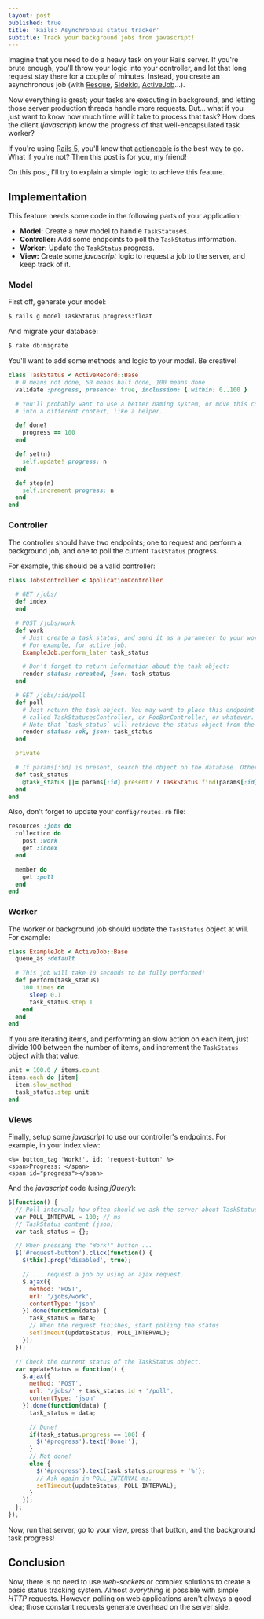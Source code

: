 ```yaml
---
layout: post
published: true
title: 'Rails: Asynchronous status tracker'
subtitle: Track your background jobs from javascript!
---
```


Imagine that you need to do a heavy task on your Rails server. If you're brute enough, you'll throw your logic into your controller, and let that long request stay there for a couple of minutes. Instead, you create an asynchronous job (with [Resque](https://github.com/resque/resque), [Sidekiq](https://github.com/mperham/sidekiq/), [ActiveJob](https://github.com/rails/rails/tree/master/activejob)...).

Now everything is great; your tasks are executing in background, and letting those server production threads handle more requests. But... what if you just want to know how much time will it take to process that task? How does the client (*javascript*) know the progress of that well-encapsulated task worker?

If you're using [Rails 5](http://guides.rubyonrails.org/5_0_release_notes.html), you'll know that [actioncable](https://github.com/rails/rails/tree/master/actioncable) is the best way to go. What if you're not? Then this post is for you, my friend!

On this post, I'll try to explain a simple logic to achieve this feature.

## Implementation

This feature needs some code in the following parts of your application:

- **Model:** Create a new model to handle `TaskStatus`es.
- **Controller:** Add some endpoints to poll the `TaskStatus` information.
- **Worker:** Update the `TaskStatus` progress.
- **View:** Create some *javascript* logic to request a job to the server, and keep track of it.

### Model

First off, generate your model:

````sh
$ rails g model TaskStatus progress:float
````

And migrate your database:

````sh
$ rake db:migrate
````

You'll want to add some methods and logic to your model. Be creative!

````ruby
class TaskStatus < ActiveRecord::Base
  # 0 means not done, 50 means half done, 100 means done
  validate :progress, presence: true, inclussion: { within: 0..100 }

  # You'll probably want to use a better naming system, or move this code
  # into a different context, like a helper.

  def done?
    progress == 100
  end

  def set(n)
    self.update! progress: n
  end

  def step(n)
    self.increment progress: n
  end
end
````

### Controller

The controller should have two endpoints; one to request and perform a background job, and one to poll
the current `TaskStatus` progress.

For example, this should be a valid controller:

````rb
class JobsController < ApplicationController

  # GET /jobs/
  def index
  end

  # POST /jobs/work
  def work
    # Just create a task status, and send it as a parameter to your worker.
    # For example, for active job:
    ExampleJob.perform_later task_status

    # Don't forget to return information about the task object:
    render status: :created, json: task_status
  end

  # GET /jobs/:id/poll
  def poll
    # Just return the task object. You may want to place this endpoint into another controller,
    # called TaskStatusesController, or FooBarController, or whatever.
    # Note that `task_status` will retrieve the status object from the database.
    render status: :ok, json: task_status
  end

  private

  # If params[:id] is present, search the object on the database. Otherwise, create a new one!
  def task_status
    @task_status ||= params[:id].present? ? TaskStatus.find(params[:id]) : TaskStatus.create!(progress: 0)
  end
end
````

Also, don't forget to update your `config/routes.rb` file:

````rb
resources :jobs do
  collection do
    post :work
    get :index
  end

  member do
    get :poll
  end
end
````

### Worker

The worker or background job should update the `TaskStatus` object at will. For example:

````rb
class ExampleJob < ActiveJob::Base
  queue_as :default

  # This job will take 10 seconds to be fully performed!
  def perform(task_status)
    100.times do
      sleep 0.1
      task_status.step 1
    end
  end
end
````

If you are iterating items, and performing an slow action on each item, just divide 100 between the number of items, and increment the `TaskStatus` object with that value:

````rb
unit = 100.0 / items.count
items.each do |item|
  item.slow_method
  task_status.step unit
end
````

### Views

Finally, setup some *javascript* to use our controller's endpoints. For example, in your index view:

````erb
<%= button_tag 'Work!', id: 'request-button' %>
<span>Progress: </span>
<span id="progress"></span>
````

And the *javascript* code (using *jQuery*):

````js
$(function() {
  // Poll interval; how often should we ask the server about TaskStatus?
  var POLL_INTERVAL = 100; // ms
  // TaskStatus content (json).
  var task_status = {};

  // When pressing the "Work!" button ...
  $('#request-button').click(function() {
    $(this).prop('disabled', true);

    // ... request a job by using an ajax request.
    $.ajax({
      method: 'POST',
      url: '/jobs/work',
      contentType: 'json'
    }).done(function(data) {
      task_status = data;
      // When the request finishes, start polling the status
      setTimeout(updateStatus, POLL_INTERVAL);
    });
  });

  // Check the current status of the TaskStatus object.
  var updateStatus = function() {
    $.ajax({
      method: 'POST',
      url: '/jobs/' + task_status.id + '/poll',
      contentType: 'json'
    }).done(function(data) {
      task_status = data;

      // Done!
      if(task_status.progress == 100) {
        $('#progress').text('Done!');
      }
      // Not done!
      else {
        $('#progress').text(task_status.progress + '%');
        // Ask again in POLL_INTERVAL ms.
        setTimeout(updateStatus, POLL_INTERVAL);
      }
    });
  };
});
````

Now, run that server, go to your view, press that button, and the background task progress!

## Conclusion

Now, there is no need to use *web-sockets* or complex solutions to create a basic status tracking system. Almost *everything* is possible with simple *HTTP* requests. However, polling on web applications aren't always a good idea; those constant requests generate overhead on the server side.
